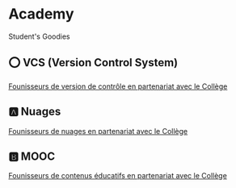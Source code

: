 # Academy

Student's Goodies

## :o: VCS (Version Control System)

[Founisseurs de version de contrôle en partenariat avec le Collège](G.Github)

## :a: Nuages

[Founisseurs de nuages en partenariat avec le Collège](N.Nuages)

## :b: MOOC

[Founisseurs de contenus éducatifs en partenariat avec le Collège](M.MOOC)
